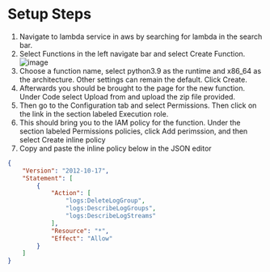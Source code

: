 # Setup Steps

1. Navigate to lambda service in aws by searching for lambda in the search bar.
2. Select Functions in the left navigate bar and select Create Function.
![image](https://user-images.githubusercontent.com/46607985/180625874-5b139982-394c-42e6-9d6a-67ed4aed9a02.png)
4. Choose a function name, select python3.9 as the runtime and x86_64 as the architecture. Other settings can remain the default. Click Create.
5. Afterwards you should be brought to the page for the new function. Under Code select Upload from and upload the zip file provided.
6. Then go to the Configuration tab and select Permissions. Then click on the link in the section labeled Execution role.
7. This should bring you to the IAM policy for the function. Under the section labeled Permissions policies, click Add perimssion, and then select Create inline policy
8. Copy and paste the inline policy below in the JSON editor

```json
{
    "Version": "2012-10-17",
    "Statement": [
        {
            "Action": [
                "logs:DeleteLogGroup",
                "logs:DescribeLogGroups",
                "logs:DescribeLogStreams"
            ],
            "Resource": "*",
            "Effect": "Allow"
        }
    ]
}
```
